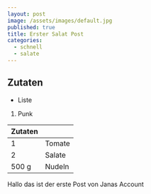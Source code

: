 ```yaml
---
layout: post
image: /assets/images/default.jpg
published: true
title: Erster Salat Post
categories:
  - schnell
  - salate
---
```

## Zutaten
- Liste
1. Punk

| Zutaten |        |
| ------- | ------ |
| 1       | Tomate |
| 2       | Salate |
| 500 g   | Nudeln |


Hallo das ist der erste Post von Janas Account
